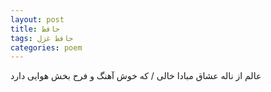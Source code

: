 ```yaml
---
layout: post
title: حافظ
tags: حافظ غزل
categories: poem
---
```


عالم از ناله عشاق مبادا خالی / که خوش آهنگ و فرح بخش هوایی دارد
